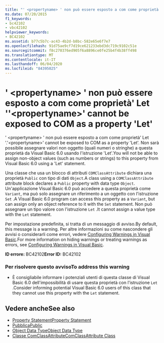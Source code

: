 ```yaml
---
title: "' <propertyname> ' non può essere esposto a com come proprietà' Let '"
ms.date: 07/20/2015
f1_keywords:
- bc42102
- vbc42102
helpviewer_keywords:
- BC42102
ms.assetid: b77c5b7c-ac43-4b2d-b8bc-582e65e6f7e7
ms.openlocfilehash: 91d75ae9cf7d19ce621233ebd3dc719c9102c51e
ms.sourcegitcommit: f8c270376ed905f6a8896ce0fe25b4f4b38ff498
ms.translationtype: MT
ms.contentlocale: it-IT
ms.lasthandoff: 06/04/2020
ms.locfileid: "84395025"
---
```

# <a name="propertyname-cannot-be-exposed-to-com-as-a-property-let"></a><span data-ttu-id="dbd89-102">' \<propertyname> ' non può essere esposto a com come proprietà' Let '</span><span class="sxs-lookup"><span data-stu-id="dbd89-102">'\<propertyname>' cannot be exposed to COM as a property 'Let'</span></span>
<span data-ttu-id="dbd89-103">' \<propertyname> ' non può essere esposto a com come proprietà' Let '.</span><span class="sxs-lookup"><span data-stu-id="dbd89-103">'\<propertyname>' cannot be exposed to COM as a property 'Let'.</span></span> <span data-ttu-id="dbd89-104">Non sarà possibile assegnare valori non oggetto (quali numeri o stringhe) a questa proprietà da Visual Basic 6.0 usando l'istruzione 'Let'.</span><span class="sxs-lookup"><span data-stu-id="dbd89-104">You will not be able to assign non-object values (such as numbers or strings) to this property from Visual Basic 6.0 using a 'Let' statement.</span></span>  
  
 <span data-ttu-id="dbd89-105">Una classe che usa un blocco di attributi `COMClassAttribute` dichiara una proprietà `Public` con tipo di dati `Object`.</span><span class="sxs-lookup"><span data-stu-id="dbd89-105">A class using a `COMClassAttribute` attribute block declares a `Public` property with data type `Object`.</span></span> <span data-ttu-id="dbd89-106">Un'applicazione Visual Basic 6.0 può accedere a questa proprietà come `Variant`, ma può solo assegnare un riferimento a un oggetto con l'istruzione `Set` .</span><span class="sxs-lookup"><span data-stu-id="dbd89-106">A Visual Basic 6.0 program can access this property as a `Variant`, but can assign only an object reference to it with the `Set` statement.</span></span> <span data-ttu-id="dbd89-107">Non può assegnare un tipo valore con l'istruzione `Let` .</span><span class="sxs-lookup"><span data-stu-id="dbd89-107">It cannot assign a value type with the `Let` statement.</span></span>  
  
 <span data-ttu-id="dbd89-108">Per impostazione predefinita, si tratta di un messaggio di avviso.</span><span class="sxs-lookup"><span data-stu-id="dbd89-108">By default, this message is a warning.</span></span> <span data-ttu-id="dbd89-109">Per altre informazioni su come nascondere gli avvisi o considerarli come errori, vedere [Configuring Warnings in Visual Basic](/visualstudio/ide/configuring-warnings-in-visual-basic).</span><span class="sxs-lookup"><span data-stu-id="dbd89-109">For more information on hiding warnings or treating warnings as errors, see [Configuring Warnings in Visual Basic](/visualstudio/ide/configuring-warnings-in-visual-basic).</span></span>  
  
 <span data-ttu-id="dbd89-110">**ID errore:** BC42102</span><span class="sxs-lookup"><span data-stu-id="dbd89-110">**Error ID:** BC42102</span></span>  
  
### <a name="to-address-this-warning"></a><span data-ttu-id="dbd89-111">Per risolvere questo avviso</span><span class="sxs-lookup"><span data-stu-id="dbd89-111">To address this warning</span></span>  
  
- <span data-ttu-id="dbd89-112">È consigliabile informare i potenziali utenti di questa classe di Visual Basic 6.0 dell'impossibilità di usare questa proprietà con l'istruzione `Let` .</span><span class="sxs-lookup"><span data-stu-id="dbd89-112">Consider informing potential Visual Basic 6.0 users of this class that they cannot use this property with the `Let` statement.</span></span>  
  
## <a name="see-also"></a><span data-ttu-id="dbd89-113">Vedere anche</span><span class="sxs-lookup"><span data-stu-id="dbd89-113">See also</span></span>

- [<span data-ttu-id="dbd89-114">Property Statement</span><span class="sxs-lookup"><span data-stu-id="dbd89-114">Property Statement</span></span>](../language-reference/statements/property-statement.md)
- [<span data-ttu-id="dbd89-115">Pubblica</span><span class="sxs-lookup"><span data-stu-id="dbd89-115">Public</span></span>](../language-reference/modifiers/public.md)
- [<span data-ttu-id="dbd89-116">Object Data Type</span><span class="sxs-lookup"><span data-stu-id="dbd89-116">Object Data Type</span></span>](../language-reference/data-types/object-data-type.md)
- [<span data-ttu-id="dbd89-117">Classe ComClassAttribute</span><span class="sxs-lookup"><span data-stu-id="dbd89-117">ComClassAttribute Class</span></span>](xref:Microsoft.VisualBasic.ComClassAttribute)
